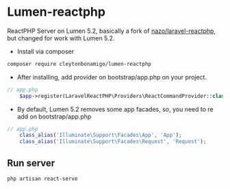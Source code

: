 # Lumen-reactphp
ReactPHP Server on Lumen 5.2, basically a fork of [nazo/laravel-reactphp](https://github.com/nazo/laravel-reactphp), but changed for work with Lumen 5.2.

- Install via composer

```sh
composer require cleytonbonamigo/lumen-reactphp
```

- After installing, add provider on bootstrap/app.php on your project.

```php
// app.php
    $app->register(LaravelReactPHP\Providers\ReactCommandProvider::class); 
```

- By default, Lumen 5.2 removes some app facades, so, you need to re add on bootstrap/app.php
```php
// app.php
	class_alias('Illuminate\Support\Facades\App', 'App');
	class_alias('Illuminate\Support\Facades\Request', 'Request');
```

## Run server

```sh
php artisan react-serve
```